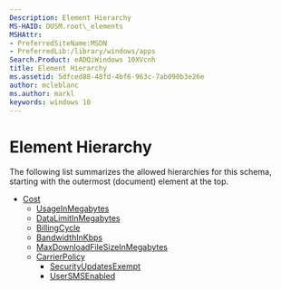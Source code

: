 ```yaml
---
Description: Element Hierarchy
MS-HAID: DUSM.root\_elements
MSHAttr:
- PreferredSiteName:MSDN
- PreferredLib:/library/windows/apps
Search.Product: eADQiWindows 10XVcnh
title: Element Hierarchy
ms.assetid: 5dfced88-48fd-4bf6-963c-7ab090b3e26e
author: mcleblanc
ms.author: markl
keywords: windows 10
---
```


# Element Hierarchy


The following list summarizes the allowed hierarchies for this schema, starting with the outermost (document) element at the top.

-   [Cost](element-cost.md)
    -   [UsageInMegabytes](element-usageinmegabytes.md)
    -   [DataLimitInMegabytes](element-datalimitinmegabytes.md)
    -   [BillingCycle](element-billingcycle.md)
    -   [BandwidthInKbps](element-bandwidthinkbps.md)
    -   [MaxDownloadFileSizeInMegabytes](element-maxdownloadfilesizeinmegabytes.md)
    -   [CarrierPolicy](element-carrierpolicy.md)
        -   [SecurityUpdatesExempt](element-securityupdatesexempt.md)
        -   [UserSMSEnabled](element-usersmsenabled.md)

 

 




